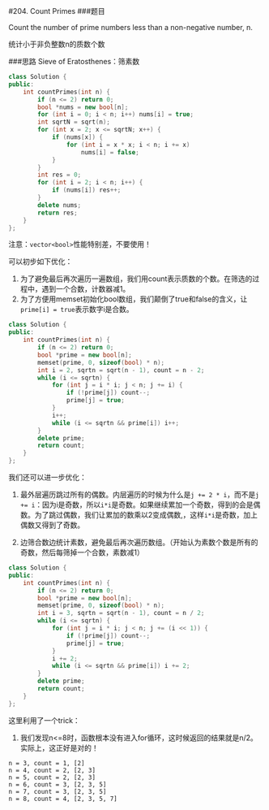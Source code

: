 #204. Count Primes
###题目

Count the number of prime numbers less than a non-negative number, n.

统计小于非负整数n的质数个数

###思路
 Sieve of Eratosthenes：筛素数

```C++
class Solution {
public:
    int countPrimes(int n) {
        if (n <= 2) return 0;
        bool *nums = new bool[n];
        for (int i = 0; i < n; i++) nums[i] = true;
        int sqrtN = sqrt(n);
        for (int x = 2; x <= sqrtN; x++) {
            if (nums[x]) {
                for (int i = x * x; i < n; i += x)
                    nums[i] = false;
            }
        }
        int res = 0;
        for (int i = 2; i < n; i++) {
            if (nums[i]) res++;
        }
        delete nums;
        return res;
    }
};
```
注意：`vector<bool>`性能特别差，不要使用！

可以初步如下优化：

1. 为了避免最后再次遍历一遍数组，我们用count表示质数的个数。在筛选的过程中，遇到一个合数，计数器减1。
2. 为了方便用memset初始化bool数组，我们颠倒了true和false的含义，让`prime[i] = true`表示数字i是合数。
```C++
class Solution {
public:
    int countPrimes(int n) {
        if (n <= 2) return 0;
        bool *prime = new bool[n];
        memset(prime, 0, sizeof(bool) * n);
        int i = 2, sqrtn = sqrt(n - 1), count = n - 2;
        while (i <= sqrtn) {
            for (int j = i * i; j < n; j += i) {
                if (!prime[j]) count--;
                prime[j] = true;
            }
            i++;
            while (i <= sqrtn && prime[i]) i++;
        }
        delete prime;
        return count;
    }
};
```

我们还可以进一步优化：

1. 最外层遍历跳过所有的偶数。内层遍历的时候为什么是`j += 2 * i`，而不是`j += i`：因为i是奇数，所以`i*i`是奇数。如果继续累加一个奇数，得到的会是偶数。为了跳过偶数，我们让累加的数乘以2变成偶数,，这样`i*i`是奇数，加上偶数又得到了奇数。

2. 边筛合数边统计素数，避免最后再次遍历数组。（开始认为素数个数是所有的奇数，然后每筛掉一个合数，素数减1）

```C++
class Solution {
public:
    int countPrimes(int n) {
        if (n <= 2) return 0;
        bool *prime = new bool[n];
        memset(prime, 0, sizeof(bool) * n);
        int i = 3, sqrtn = sqrt(n - 1), count = n / 2;
        while (i <= sqrtn) {
            for (int j = i * i; j < n; j += (i << 1)) {
                if (!prime[j]) count--;
                prime[j] = true;
            }
            i += 2;
            while (i <= sqrtn && prime[i]) i += 2;
        }
        delete prime;
        return count;
    }
};
```

这里利用了一个trick：
1. 我们发现n<=8时，函数根本没有进入for循环，这时候返回的结果就是n/2。实际上，这正好是对的！
```
n = 3, count = 1, [2]
n = 4, count = 2, [2, 3]
n = 5, count = 2, [2, 3]
n = 6, count = 3, [2, 3, 5]
n = 7, count = 3, [2, 3, 5]
n = 8, count = 4, [2, 3, 5, 7]
```
